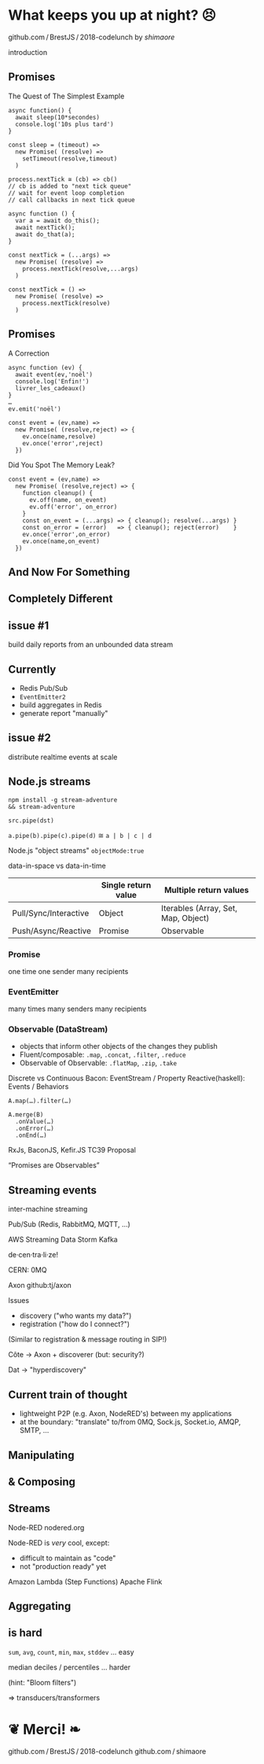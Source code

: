 What keeps you up at night? 😣
====
github.com / BrestJS / 2018-codelunch
by _shimaore_

introduction

## Promises
The Quest of The Simplest Example

```
async function() {
  await sleep(10*secondes)
  console.log('10s plus tard')
}
```

```
const sleep = (timeout) =>
  new Promise( (resolve) =>
    setTimeout(resolve,timeout)
  )
```

```
process.nextTick ≅ (cb) => cb()
// cb is added to "next tick queue"
// wait for event loop completion
// call callbacks in next tick queue
```

```
async function () {
  var a = await do_this();
  await nextTick();
  await do_that(a);
}
```

```
const nextTick = (...args) =>
  new Promise( (resolve) =>
    process.nextTick(resolve,...args)
  )
```

```
const nextTick = () =>
  new Promise( (resolve) =>
    process.nextTick(resolve)
  )
```

## Promises
A Correction

```
async function (ev) {
  await event(ev,'noël')
  console.log('Enfin!')
  livrer_les_cadeaux()
}
…
ev.emit('noël')
```

```
const event = (ev,name) =>
  new Promise( (resolve,reject) => {
    ev.once(name,resolve)
    ev.once('error',reject)
  })
```

Did You Spot The Memory Leak?

```
const event = (ev,name) =>
  new Promise( (resolve,reject) => {
    function cleanup() {
      ev.off(name, on_event)
      ev.off('error', on_error)
    }
    const on_event = (...args) => { cleanup(); resolve(...args) }
    const on_error = (error)   => { cleanup(); reject(error)    }
    ev.once('error',on_error)
    ev.once(name,on_event)
  })
```

## And Now For Something
## Completely Different

## issue #1
build daily reports
from an unbounded data stream

## Currently
- Redis Pub/Sub
- `EventEmitter2`
- build aggregates in Redis
- generate report "manually"

## issue #2
distribute realtime events at scale

## Node.js streams

```
npm install -g stream-adventure
&& stream-adventure
```

`src.pipe(dst)`

`a.pipe(b).pipe(c).pipe(d)` ≅ `a | b | c | d`

Node.js "object streams"
`objectMode:true`

data-in-space
vs
data-in-time

|                       | Single return value | Multiple return values              |
|-----------------------|---------------------|-------------------------------------|
| Pull/Sync/Interactive | Object              | Iterables (Array, Set, Map, Object) |
| Push/Async/Reactive   | Promise             | Observable                          |

### Promise
one time
one sender
many recipients

### EventEmitter
many times
many senders
many recipients

### Observable (DataStream)
- objects that inform other objects
  of the changes they publish
- Fluent/composable:
  `.map`, `.concat`, `.filter`, `.reduce`
- Observable of Observable: `.flatMap`, `.zip`, `.take`

Discrete vs Continuous
Bacon: EventStream / Property
Reactive(haskell): Events / Behaviors

`A.map(…).filter(…)`

```
A.merge(B)
  .onValue(…)
  .onError(…)
  .onEnd(…)
```

RxJs, BaconJS, Kefir.JS
TC39 Proposal

“Promises are Observables”

## Streaming events
inter-machine streaming

Pub/Sub
(Redis, RabbitMQ, MQTT, …)

AWS Streaming Data
Storm
Kafka

de·cen·tra·li·ze!

CERN: 0MQ

Axon
github:tj/axon

Issues
- discovery ("who wants my data?")
- registration ("how do I connect?")

(Similar to registration & message routing in SIP!)

Côte
→ Axon + discoverer
  (but: security?)

Dat
→ "hyperdiscovery"

## Current train of thought
- lightweight P2P (e.g. Axon, NodeRED's)
  between my applications
- at the boundary: "translate" to/from
  0MQ, Sock.js, Socket.io, AMQP, SMTP, …

## Manipulating
## & Composing
## Streams

Node-RED
nodered.org

Node-RED is _very_ cool, except:
- difficult to maintain as "code"
- not "production ready" yet

Amazon Lambda (Step Functions)
Apache Flink

## Aggregating
## is hard

`sum`, `avg`, `count`, `min`, `max`, `stddev`
… easy

median
deciles / percentiles
… harder

(hint: "Bloom filters")

⇒ transducers/transformers

❦ Merci! ❧
==========
github.com / BrestJS / 2018-codelunch
github.com / shimaore
